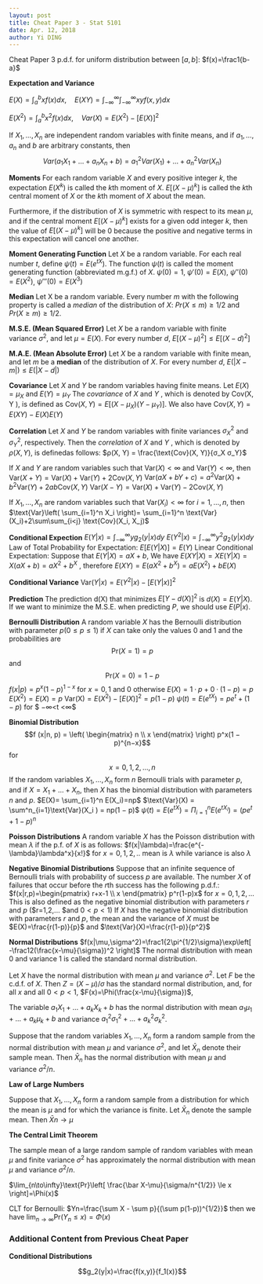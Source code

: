```yaml
---
layout: post
title: Cheat Paper 3 - Stat 5101
date: Apr. 12, 2018
author: Yi DING
---
```

Cheat Paper 3
p.d.f. for uniform distribution between $[a,b]$: $f(x)=\frac1{b-a}$

**Expectation and Variance**

$E(X)=\int^b_axf(x)dx, \quad E(XY)=\int_{-\infty}^{\infty}\int_{-\infty}^{\infty}xyf(x,y)dx$

$E(X^2)=\int^b_ax^2f(x)dx, \quad Var(X)=E(X^2)-[E(X)]^2$

If $X_1,…,X_n$ are independent random variables with finite means, and if $a_1,…, a_n$ and $b$ are arbitrary constants, then $$Var(a_1X_1+…+a_nX_n+b)=a_1^2Var(X_1)+…+a_n^2Var(X_n)$$

**Moments**
For each random variable $X$ and every positive integer $k$, the expectation $E(X^k)$ is called the $k$th moment of $X$.
$E[(X − \mu)^k]$ is called the $k$th central moment of $X$ or the $k$th moment of $X$ about the mean.

Furthermore, if the distribution of $X$ is symmetric with respect to its mean $\mu$, and if the central moment $E[(X − \mu)^k]$ exists for a given odd integer $k$, then the value of $E[(X − μ)^k]$ will be 0 because the positive and negative terms in this expectation will cancel one another.

**Moment Generating Function**
Let $X$ be a random variable. For each real number $t$, define $ψ(t)=E(e^{tX})$. The function $ψ(t)$ is called the moment generating function (abbreviated m.g.f.) of $X$.
$ψ(0)=1$, $ψ'(0)=E(X)$, $ψ''(0)=E(X^2)$, $ψ'''(0)=E(X^3)$

**Median**
Let X be a random variable. Every number $m$ with the following property is called a *median* of the distribution of $X$: $Pr(X≤m)≥1/2$ and $Pr(X≥m)≥1/2.$

**M.S.E. (Mean Squared Error)** 
Let $X$ be a random variable with finite variance $σ^2$, and let $μ = E(X)$. For every number $d$, 
$E[(X − μ)^2] ≤ E[(X − d)^2]$

**M.A.E. (Mean Absolute Error)**
Let $X$ be a random variable with finite mean, and let $m$ be a **median** of the distribution of $X$. For every number $d$, $E(|X − m|) ≤ E(|X − d|)$

**Covariance**
Let $X$ and $Y$ be random variables having finite means. Let $E(X) = μ_X$ and $E(Y ) = μ_Y$ The *covariance* of $X$ and $Y$ , which is denoted by $\text{Cov(X, Y )}$, is defined as
$\text{Cov}(X, Y ) = E[(X − μ_X)(Y − μ_Y )]$. We also have $\text{Cov}(X, Y ) = E(XY) − E(X)E(Y)$

**Correlation**
Let $X$ and $Y$ be random variables with finite variances $σ_X^2$ and $σ_Y^2$, respectively. Then the *correlation* of $X$ and $Y$ , which is denoted by $ρ (X, Y )$, is definedas follows:
$ρ(X, Y) = \frac{\text{Cov}(X, Y)}{σ_X σ_Y}$

If $X$ and $Y$ are random variables such that $\text{Var}(X) < ∞$ and $\text{Var}(Y ) < ∞$, then $\text{Var}(X + Y) = \text{Var}(X) + \text{Var}(Y) + 2 \text{Cov}(X, Y)$
$\text{Var}(aX + bY + c) = a^2\text{Var}(X) + b^2\text{Var}(Y) + 2ab\text{Cov}(X, Y)$
$\text{Var}(X − Y) = \text{Var}(X) + \text{Var}(Y) − 2\text{Cov}(X, Y)$

If $X_1,...,X_n$ are random variables such that $\text{Var}(X_i)<∞$ for $i=1,...,n$, then
$\text{Var}\left( \sum_{i=1}^n X_i \right)= \sum_{i=1}^n \text{Var}(X_i)+2\sum\sum_{i<j} \text{Cov}(X_i, X_j)$

**Conditional Expection**
$E(Y|x)=\int _{-\infty}^{\infty} yg_2(y|x)dy$
$E(Y^2|x)=\int _{-\infty}^{\infty} y^2g_2(y|x)dy$
Law of Total Probability for Expectation: $E[E(Y|X)]=E(Y)$
Linear Conditional Expectation: Suppose that $E(Y |X) = aX + b$, We have
$E(XY|X) = XE(Y|X) = X(aX + b) = aX^2 + b^X$ , therefore
$E(XY ) = E(aX^2 + b^X) = aE(X^2) + bE(X)$

**Conditional Variance**
$\text{Var}(Y|x)=E(Y^2|x)-[E(Y|x)]^2$

**Prediction**
The prediction d(X) that minimizes $E{[Y − d(X)]^2}$ is $d(X) = E(Y|X)$.
If we want to minimize the M.S.E. when predicting $P$, we should use $E(P|x)$.

**Bernoulli Distribution**
A random variable $X$ has the Bernoulli distribution with parameter $p (0 ≤ p ≤ 1)$ if $X$ can take only the values $0$ and $1$ and the probabilities are $$\text{Pr}(X=1)=p$$ and $$\text{Pr}(X=0)=1−p$$
$f(x|p) = p^x(1-p)^{1-x}$ for $x=0,1$ and $0$ otherwise
$E(X) = 1 · p + 0 · (1 − p) = p$
$E(X^2) = E(X) = p$
$\text{Var(X)} = E(X^2) − [E(X)]^2 = p(1 − p)$
$ψ(t)=E(e^{tX})=pe^t +(1−p)$ for $ −∞<t <∞$

**Binomial Distribution**
$$f (x|n, p) = \left( \begin{matrix} n \\ x \end{matrix} \right)  p^x(1 − p)^{n−x}$$ for $$x = 0, 1, 2, . . . , n$$
If the random variables $X_1, . . . , X_n$ form $n$ Bernoulli trials with parameter $p$, and if $X = X_1 + . . . + X_n$, then $X$ has the binomial distribution with parameters $n$ and $p$.
$E(X)= \sum_{i=1}^n E(X_i)=np$
$\text{Var}(X) = \sum^n_{i=1}\text{Var}(X_i ) = np(1 − p)$
$ψ(t)=E(e^{tX})=\Pi_{i=1}^n E(e^{tX_i})=(pe^t +1−p)^n$

**Poisson Distributions**
A random variable $X$ has the Poisson distribution with mean $λ$ if the p.f. of $X$ is as follows: 
$f(x|\lambda)=\frac{e^{-\lambda}\lambda^x}{x!}$ for $x=0,1,2,..$ mean is $\lambda$ while variance is also $\lambda$

**Negative Binomial Distributions**
Suppose that an infinite sequence of Bernoulli trials with probability of success $p$ are available. The number $X$ of failures that occur before the $r$th success has the following p.d.f.: 
$f(x|r,p)=\begin{pmatrix} r+x-1 \\ x \end{pmatrix} p^r(1-p)x$ for $x=0,1,2,...$
This is also defined as the negative binomial distribution with parameters $r$ and $p$ ($r=1,2,... $and $0<p<1$)
If $X$ has the negative binomial distribution with parameters $r$ and $p$, the mean and the variance of $X$ must be
$E(X)=\frac{r(1-p)}{p}$ and $\text{Var}(X)=\frac{r(1-p)}{p^2}$

**Normal Distributions**
$f(x|\mu,\sigma^2)=\frac1{2\pi^{1/2}\sigma}\exp\left[ -\frac12(\frac{x-\mu}{\sigma})^2 \right]$
The normal distribution with mean 0 and variance 1 is called the standard normal distribution. 

Let $X$ have the normal distribution with mean $μ$ and variance $σ^2$. Let $F$ be the c.d.f. of $X$. Then $Z=(X−μ)/σ$ has the standard normal distribution, and, for all $x$ and all $0 < p < 1$, $F(x)=\Phi(\frac{x-\mu}{\sigma})$, 

The variable $a_1X_1+...+a_kX_k +b$ has the normal distribution with mean $a_1μ_1+...+a_kμ_k +b$ and variance $a^2_1σ_1^2 + . . . + a^2_kσ_k^2$. 

Suppose that the random variables $X_1, . . . , X_n$ form a random sample from the normal distribution with mean $μ$ and variance $σ^2$, and let $\bar X_n$ denote their sample mean. Then $\bar X_n$ has the normal distribution with mean $μ$ and variance $σ^2/n$.

**Law of Large Numbers**

Suppose that $X_1, . . . , X_n$ form a random sample from a distribution for which the mean is $μ$ and for which the variance is finite. Let $\bar X_n$ denote the sample mean. Then  $\bar Xn → μ$ 

**The Central Limit Theorem**

The sample mean of a large random sample of random variables with mean $μ$ and finite variance $σ^2$ has approximately the normal distribution with mean $μ$ and variance $σ^2/n$.

$\lim_{n\to\infty}\text{Pr}\left[ \frac{\bar X-\mu}{\sigma/n^{1/2}} \le x \right]=\Phi(x)$

CLT for Bernoulli: $Yn=\frac{\sum X - \sum p}{(\sum p(1-p))^{1/2}}$ then we have $\lim _{n\to \infty} \text{Pr}(Y_n\le x)=\Phi(x)$
















### Additional Content from Previous Cheat Paper

**Conditional Distributions**

$$g_2(y|x)=\frac{f(x,y)}{f_1(x)}$$

